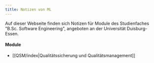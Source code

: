 ```yaml
---
title: Notizen von ML
---
```

Auf dieser Webseite finden sich Notizen für Module des Studienfaches "B.Sc. Software Engineering", angeboten an der Universität Duisburg-Essen.
#### Module
- [[QSM/index|Qualitätssicherung und Qualitätsmanagement]]
